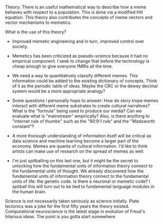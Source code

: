 Theory: There is an useful mathematical way to describe how a meme behaves with respect to a population. This is done via a modified Hill equation. This theory also contributes the concepts of meme vectors and vector mechanisms to memetics.

What is the use of this theory?

- Improved memetic engineering and in turn, improved control over society.

- Memetics has been criticized as pseudo-science because it had no empirical component. I seek to change that before the technology is cheap enough to give everyone fMRIs all the time.

- We need a way to quantitatively classify different memes. This information could be added to the existing dictionary of concepts. Think of it as the periodic table of ideas. Maybe the CRC or the dewey decimal system would be a more appropriate analogy?

- Some questions I personally hope to answer: How do story trope memes interact with different meme substrates to create cultural narratives? What is the "formula" being used to produce our media? Can we evaluate what is "mainstream" empirically? Also, is there anything to "internet rule of thumbs" such as the "90:9:1 rule" and the "Wadsworth constant"?

- A more thorough understanding of information itself will be critical as data science and machine learning become a larger part of the economy. Memes are quanta of cultural information. I'd like to think artists can make use of research on the spread of memes as well.

- I'm just spitballing on this last one, but it might be the secret to unlocking how the fundamental units of information theory connect to the fundamental units of thought. We already discovered how the fundamental units of information theory connect to the fundamental units of life: the genetic code. Is there a neuronal or memetic code? I spitball this will turn out to be tied to fundamental language modules in the human brain.

Science is not necessarily taken seriously as science initially. Plate tectonics was a joke for the first fifty years the theory existed. Computational neuroscience is the latest stage in evolution of Freud's hilarious ideas. The point is you gotta start somewhere.
